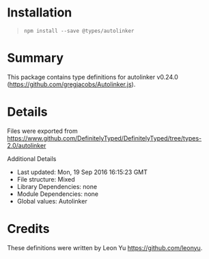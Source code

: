 # Installation
> `npm install --save @types/autolinker`

# Summary
This package contains type definitions for autolinker v0.24.0 (https://github.com/gregjacobs/Autolinker.js).

# Details
Files were exported from https://www.github.com/DefinitelyTyped/DefinitelyTyped/tree/types-2.0/autolinker

Additional Details
 * Last updated: Mon, 19 Sep 2016 16:15:23 GMT
 * File structure: Mixed
 * Library Dependencies: none
 * Module Dependencies: none
 * Global values: Autolinker

# Credits
These definitions were written by Leon Yu <https://github.com/leonyu>.
